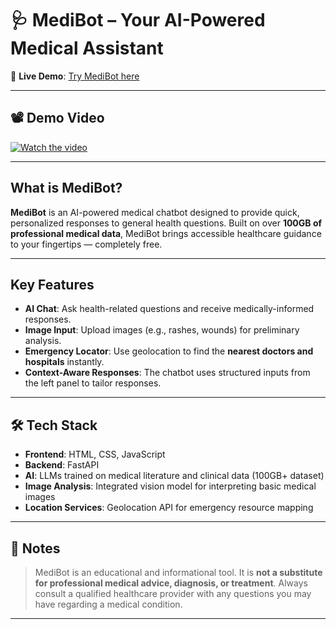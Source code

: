 # 🩺 MediBot – Your AI-Powered Medical Assistant

🔗 **Live Demo**: [Try MediBot here](https://medibot-l6qv.onrender.com/frontend/index.html)

---

## 📽️ Demo Video

[![Watch the video](https://img.youtube.com/vi/XJBfI-VvGWA/maxresdefault.jpg)](https://youtu.be/XJBfI-VvGWA)

---

##  What is MediBot?

**MediBot** is an AI-powered medical chatbot designed to provide quick, personalized responses to general health questions. Built on over **100GB of professional medical data**, MediBot brings accessible healthcare guidance to your fingertips — completely free.

---

##  Key Features

-  **AI Chat**: Ask health-related questions and receive medically-informed responses.
-  **Image Input**: Upload images (e.g., rashes, wounds) for preliminary analysis.
-  **Emergency Locator**: Use geolocation to find the **nearest doctors and hospitals** instantly.
-  **Context-Aware Responses**: The chatbot uses structured inputs from the left panel to tailor responses.

---

## 🛠 Tech Stack

- **Frontend**: HTML, CSS, JavaScript
- **Backend**: FastAPI
- **AI**: LLMs trained on medical literature and clinical data (100GB+ dataset)
- **Image Analysis**: Integrated vision model for interpreting basic medical images
- **Location Services**: Geolocation API for emergency resource mapping

---

## 📝 Notes

>  MediBot is an educational and informational tool. It is **not a substitute for professional medical advice, diagnosis, or treatment**. Always consult a qualified healthcare provider with any questions you may have regarding a medical condition.

---

